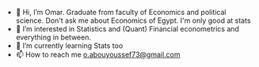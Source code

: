 - 👋 Hi, I’m Omar. Graduate from faculty of Economics and political science. Don't ask me about Economics of Egypt. I'm only good at stats 
- 👀 I’m interested in Statistics and (Quant) Financial econometrics and everything in between.
- 🌱 I’m currently learning Stats too
- 📫 How to reach me o.abouyoussef73@gmail.com

<!---
OK3162022/OK3162022 is a ✨ special ✨ repository because its `README.md` (this file) appears on your GitHub profile.
You can click the Preview link to take a look at your changes.
--->

